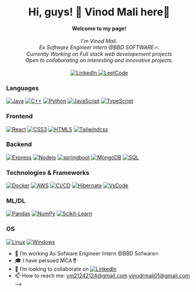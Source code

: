 <h1 align="center">Hi, guys! 👋 Vinod Mali here🙏</h1>

<p align="center">
    <b>Welcome to my page!</b><br><br>
    <i>
        I'm Vinod Mali.<br>
        Ex Software Engineer intern @BBD SOFTWARE🔥.<br>
        Currently Working on Full stack web developement projects<br>
        Open to collaborating on interesting and innovative projects.<br>
    </i><br>
    <a href="https://www.linkedin.com/in/vinod-mali-9a2abb230/">
        <img src="https://img.shields.io/badge/LinkedIn-blue?style=flat-square&logo=linkedin" alt="LinkedIn">
    </a>
    <a href="https://leetcode.com/vm2124/">
        <img src="https://img.shields.io/badge/LeetCode-blue?style=flat-square&logo=LeetCode" alt="LeetCode">
    </a>
</p>

### Languages
[![Java](https://img.shields.io/badge/java-black?style=for-the-badge&logo=openjdk)](https://github.com/vm21242124)
[![C++](https://img.shields.io/badge/c++-black?style=for-the-badge&logo=cplusplus)](https://github.com/vm21242124)
[![Python](https://img.shields.io/badge/python-black?style=for-the-badge&logo=python)](https://github.com/vm21242124)
[![JavaScript](https://img.shields.io/badge/javascript-black?style=for-the-badge&logo=javascript)](https://github.com/vm21242124)
[![TypeScript](https://img.shields.io/badge/typescript-black?style=for-the-badge&logo=typescript)](https://github.com/vm21242124)

### Frontend
[![React](https://img.shields.io/badge/react-black?style=for-the-badge&logo=react)](https://github.com/vm21242124)
[![CSS3](https://img.shields.io/badge/css3-black?style=for-the-badge&logo=css3)](https://github.com/vm21242124)
[![HTML5](https://img.shields.io/badge/html5-black?style=for-the-badge&logo=html5)](https://github.com/vm21242124)
[![Tailwindcss](https://img.shields.io/badge/tailwindcss-black?style=for-the-badge&logo=tailwindcss)](https://github.com/vm21242124)

### Backend
[![Express](https://img.shields.io/badge/express-black?style=for-the-badge&logo=express)](https://github.com/vm21242124)
[![Nodejs](https://img.shields.io/badge/node-black?style=for-the-badge&logo=gnu-bash&logoColor=white)](https://github.com/vm21242124)
[![springboot](https://img.shields.io/badge/springboot-black?style=for-the-badge&logo=springboot)](https://github.com/vm21242124)
[![MongoDB](https://img.shields.io/badge/mongodb-black?style=for-the-badge&logo=mongodb)](https://github.com/vm21242124)
[![SQL](https://img.shields.io/badge/sql-black?style=for-the-badge&logo=mysql&logoColor=white)](https://github.com/vm21242124)

### Technologies & Frameworks
[![Docker](https://img.shields.io/badge/docker-black?style=for-the-badge&logo=docker)](https://github.com/vm21242124)
[![AWS](https://img.shields.io/badge/aws-black?style=for-the-badge&logo=aws)](https://github.com/vm21242124)
[![CI/CD](https://img.shields.io/badge/cicd-black?style=for-the-badge&logo=cicd)](https://github.com/vm21242124)
[![Hibernate](https://img.shields.io/badge/hibernate-black?style=for-the-badge&logo=hibernate)](https://github.com/vm21242124)
[![VsCode](https://img.shields.io/badge/vscode-black?style=for-the-badge&logo=vscode)](https://github.com/vm21242124)

### ML/DL
[![Pandas](https://img.shields.io/badge/pandas-black?style=for-the-badge&logo=pandas)](https://github.com/vm21242124)
[![NumPy](https://img.shields.io/badge/numpy-black?style=for-the-badge&logo=numpy)](https://github.com/vm21242124)
[![Scikit-Learn](https://img.shields.io/badge/scikit--learn-black?style=for-the-badge&logo=scikit-learn)](https://github.com/vm21242124)

### OS
[![Linux](https://img.shields.io/badge/linux-black?style=for-the-badge&logo=Linux)](https://github.com/vm21242124)
[![Windows](https://img.shields.io/badge/Windows-black?style=for-the-badge&logo=Windows)](https://github.com/vm21242124)


- 🔭 I’m working As Sofware Engineer Intern @BBD Sofware🔥
- 🎓 I have persued MCA🪘
- 👯 I’m looking to collaborate on 
  <a href="https://www.linkedin.com/in/vinod-mali-9a2abb230/">
        <img src="https://img.shields.io/badge/LinkedIn-blue?style=flat-square&logo=linkedin" alt="LinkedIn">
   </a>
- 📫 How to reach me: vm21242124@gmail.com vinodrmali01@gmail.com
-->
